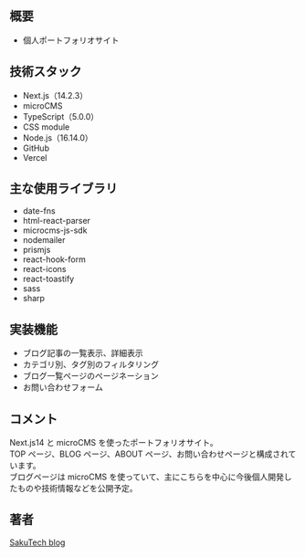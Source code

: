 ## 概要

- 個人ポートフォリオサイト

## 技術スタック

- Next.js（14.2.3）
- microCMS
- TypeScript（5.0.0）
- CSS module
- Node.js（16.14.0）
- GitHub
- Vercel

## 主な使用ライブラリ

- date-fns
- html-react-parser
- microcms-js-sdk
- nodemailer
- prismjs
- react-hook-form
- react-icons
- react-toastify
- sass
- sharp

## 実装機能

- ブログ記事の一覧表示、詳細表示
- カテゴリ別、タグ別のフィルタリング
- ブログ一覧ページのページネーション
- お問い合わせフォーム

## コメント

Next.js14 と microCMS を使ったポートフォリオサイト。  
TOP ページ、BLOG ページ、ABOUT ページ、お問い合わせページと構成されています。  
ブログページは microCMS を使っていて、主にこちらを中心に今後個人開発したものや技術情報などを公開予定。

## 著者

[SakuTech blog](https://github.com/n-sakuma39/)
